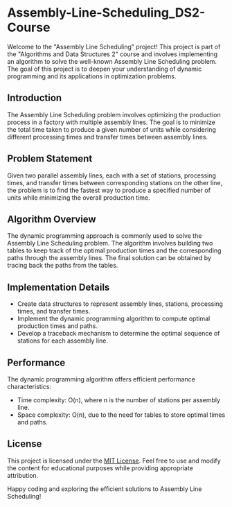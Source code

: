 # Assembly-Line-Scheduling_DS2-Course

Welcome to the "Assembly Line Scheduling" project! This project is part of the "Algorithms and Data Structures 2" course and involves implementing an algorithm to solve the well-known Assembly Line Scheduling problem. The goal of this project is to deepen your understanding of dynamic programming and its applications in optimization problems.

## Introduction

The Assembly Line Scheduling problem involves optimizing the production process in a factory with multiple assembly lines. The goal is to minimize the total time taken to produce a given number of units while considering different processing times and transfer times between assembly lines.

## Problem Statement

Given two parallel assembly lines, each with a set of stations, processing times, and transfer times between corresponding stations on the other line, the problem is to find the fastest way to produce a specified number of units while minimizing the overall production time.

## Algorithm Overview

The dynamic programming approach is commonly used to solve the Assembly Line Scheduling problem. The algorithm involves building two tables to keep track of the optimal production times and the corresponding paths through the assembly lines. The final solution can be obtained by tracing back the paths from the tables.

## Implementation Details

- Create data structures to represent assembly lines, stations, processing times, and transfer times.
- Implement the dynamic programming algorithm to compute optimal production times and paths.
- Develop a traceback mechanism to determine the optimal sequence of stations for each assembly line.

## Performance

The dynamic programming algorithm offers efficient performance characteristics:

- Time complexity: O(n), where n is the number of stations per assembly line.
- Space complexity: O(n), due to the need for tables to store optimal times and paths.

## License

This project is licensed under the [MIT License](LICENSE). Feel free to use and modify the content for educational purposes while providing appropriate attribution.

Happy coding and exploring the efficient solutions to Assembly Line Scheduling!
